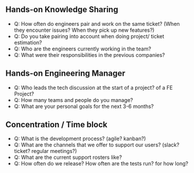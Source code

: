 ## Hands-on Knowledge Sharing
- Q: How often do engineers pair and work on the same ticket? (When they encounter issues? When they pick up new features?)
- Q: Do you take pairing into account when doing project/ ticket estimation?
- Q: Who are the engineers currently working in the team?
- Q: What were their responsibilities in the previous companies?

## Hands-on Engineering Manager
- Q: Who leads the tech discussion at the start of a project? of a FE Project?
- Q: How many teams and people do you manage?
- Q: What are your personal goals for the next 3-6 months?

## Concentration / Time block
- Q: What is the development process? (agile? kanban?)
- Q: What are the channels that we offer to support our users? (slack? ticket? regular meetings?)
- Q: What are the current support rosters like?
- Q: How often do we release? How often are the tests run? for how long? 
